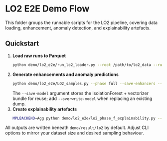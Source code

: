 # LO2 E2E Demo Flow

This folder groups the runnable scripts for the LO2 pipeline, covering data loading, enhancement, anomaly detection, and explainability artefacts.

## Quickstart

1. **Load raw runs to Parquet**
   ```bash
   python demo/lo2_e2e/run_lo2_loader.py --root /path/to/lo2_data --runs 5 --save-parquet --output-dir demo/result/lo2
   ```
2. **Generate enhancements and anomaly predictions**
   ```bash
   python demo/lo2_e2e/LO2_samples.py --phase full --save-enhancers --save-model models/lo2_if.joblib
   ```
   The `--save-model` argument stores the IsolationForest + vectorizer bundle for reuse; add `--overwrite-model` when replacing an existing dump.
3. **Create explainability artefacts**
   ```bash
   MPLBACKEND=Agg python demo/lo2_e2e/lo2_phase_f_explainability.py --root demo/result/lo2 --shap-sample 200
   ```

All outputs are written beneath `demo/result/lo2` by default. Adjust CLI options to mirror your dataset size and desired sampling behaviour.
